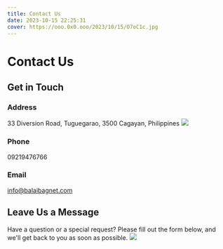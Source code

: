 ```yaml
---
title: Contact Us
date: 2023-10-15 22:25:31
cover: https://ooo.0x0.ooo/2023/10/15/O7oC1c.jpg
---
```

# Contact Us

## Get in Touch

### Address
33 Diversion Road, Tuguegarao, 3500 Cagayan, Philippines
<img src="https://ooo.0x0.ooo/2023/10/15/O7WA8b.jpg" />
### Phone
09219476766

### Email
info@balaibagnet.com

## Leave Us a Message

Have a question or a special request? Please fill out the form below, and we'll get back to you as soon as possible.
<img src="https://ooo.0x0.ooo/2023/10/15/O7WZkl.jpg">

